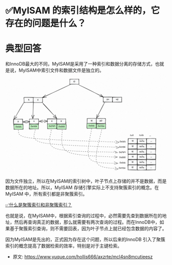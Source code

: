 # ✅MyISAM 的索引结构是怎么样的，它存在的问题是什么？
<!--page header-->

<a name="txrNM"></a>
# 典型回答

和InnoDB最大的不同，MyISAM是采用了一种索引和数据分离的存储方式，也就是说，MyISAM中索引文件和数据文件是独立的。
![image.png](./img/5B6znrnRn-AGDTnP/1697716353442-c70b80e4-be96-427a-b7d3-5ece0bdb58ef-663659.png)

因为文件独立，所以在MyISAM的索引树中，叶子节点上存储的并不是数据，而是数据所在的地址。所以，MyISAM 存储引擎实际上不支持聚簇索引的概念。在 MyISAM 中，所有索引都是非聚簇索引。

[✅什么是聚簇索引和非聚簇索引？](https://www.yuque.com/hollis666/axzrte/le8gbo472cpxv63z?view=doc_embed)

也就是说，在MyISAM中，根据索引查询的过程中，必然需要先查到数据所在的地址，然后再查询真正的数据，那么就需要有两次查询的过程。而在InnoDB中，如果基于聚簇索引查询，则不需要回表，因为叶子节点上就已经包含数据的内容了。

因为MyISAM是先出的，正式因为存在这个问题，所以后来的InnoDB 引入了聚簇索引的概念提高了数据检索的效率，特别是对于主键检索。


<!--page footer-->
- 原文: <https://www.yuque.com/hollis666/axzrte/mcl4sn8mcutieesz>